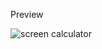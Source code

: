 Preview

![screen calculator](https://github.com/user-attachments/assets/dde14eed-efdd-437f-bde5-db5ce8b26488)
